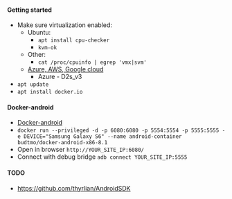 #### Getting started
* Make sure virtualization enabled:
    * Ubuntu:
        * `apt install cpu-checker`
        * `kvm-ok`
    * Other:
        * `cat /proc/cpuinfo | egrep 'vmx|svm'`
    * [Azure, AWS, Google cloud](https://github.com/budtmo/docker-android/blob/master/README_CLOUD.md)
        * Azure - D2s_v3
* `apt update`
* `apt install docker.io`

#### Docker-android
* [Docker-android](https://github.com/budtmo/docker-android)
* `docker run --privileged -d -p 6080:6080 -p 5554:5554 -p 5555:5555 -e DEVICE="Samsung Galaxy S6" --name android-container budtmo/docker-android-x86-8.1`
* Open in browser `http://YOUR_SITE_IP:6080/`
* Connect with debug bridge `adb connect YOUR_SITE_IP:5555`

#### TODO
* https://github.com/thyrlian/AndroidSDK

